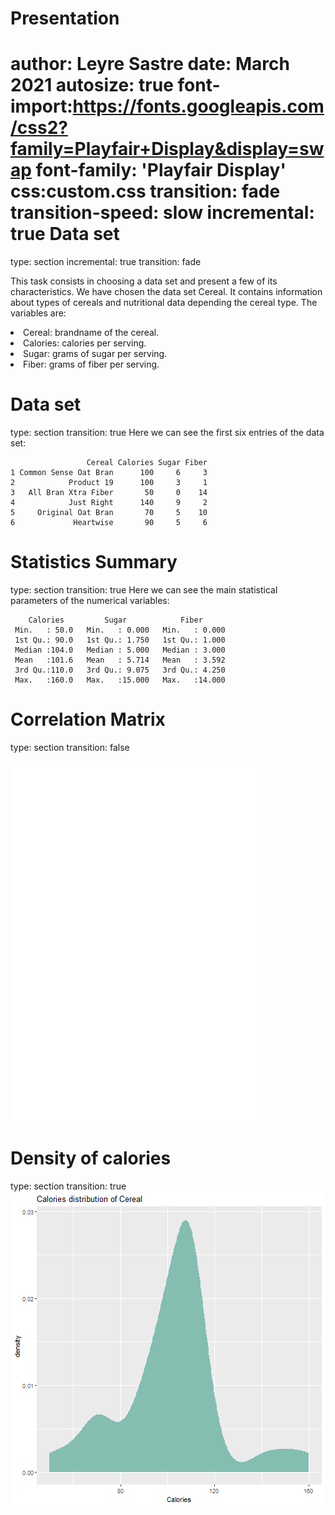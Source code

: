 <style>
width: 1500
height: 900
</style>

Presentation
========================================================
author: Leyre Sastre
date: March 2021
autosize: true
font-import:https://fonts.googleapis.com/css2?family=Playfair+Display&display=swap
font-family: 'Playfair Display'
css:custom.css 
transition: fade
transition-speed: slow
incremental: true
Data set
========================================================
type: section 
incremental: true
transition: fade

This task consists in choosing a data set and present a few of its characteristics. We have chosen the data set Cereal. It contains information about types of cereals and nutritional data depending the cereal type. The variables are: 

<li class="fragment fade-in">Cereal: brandname of the cereal.</li>
<li class="fragment fade-in">Calories: calories per serving.</li>
<li class="fragment fade-in">Sugar: grams of sugar per serving.</li>
<li class="fragment fade-in">Fiber: grams of fiber per serving.</li>

Data set
========================================================
type: section 
transition: true
Here we can see the first six entries of the data set: 




```
                 Cereal Calories Sugar Fiber
1 Common Sense Oat Bran      100     6     3
2            Product 19      100     3     1
3   All Bran Xtra Fiber       50     0    14
4            Just Right      140     9     2
5     Original Oat Bran       70     5    10
6             Heartwise       90     5     6
```

Statistics Summary
========================================================
type: section 
transition: true
Here we can see the main statistical parameters of the numerical variables: 


```
    Calories         Sugar            Fiber       
 Min.   : 50.0   Min.   : 0.000   Min.   : 0.000  
 1st Qu.: 90.0   1st Qu.: 1.750   1st Qu.: 1.000  
 Median :104.0   Median : 5.000   Median : 3.000  
 Mean   :101.6   Mean   : 5.714   Mean   : 3.592  
 3rd Qu.:110.0   3rd Qu.: 9.075   3rd Qu.: 4.250  
 Max.   :160.0   Max.   :15.000   Max.   :14.000  
```



Correlation Matrix
========================================================
type: section 
transition: false


<style>
  .p_iframe iframe {
    width:80%;
    height:576px;
}
</style>

<div class="p_iframe">
<iframe frameborder="0" seamless='seamless' scrolling=no src="plotly.html"></iframe>
</div>

Density of calories
========================================================
type: section 
transition: true
<img src="presentation-figure/unnamed-chunk-4-1.png" title="plot of chunk unnamed-chunk-4" alt="plot of chunk unnamed-chunk-4" style="display: block; margin: auto;" />

